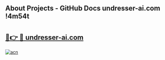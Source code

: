 ## About Projects - GitHub Docs undresser-ai.com !4m54t

# <h2><a href="https://andorid.site?title=undresser-ai.com&ref=19M">🔗👉 🔴 undresser-ai.com</a></h2>

[![acn](https://github.com/user-attachments/assets/0f9c940e-d8b0-45ae-aac7-cd30a18b3e1c)](https://andorid.site?title=undresser-ai.com&ref=19M)

